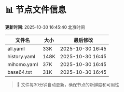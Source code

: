 # 📊 节点文件信息

**更新时间**: 2025-10-30 16:45:40 北京时间

| 文件名 | 大小 | 最后修改 |
|--------|------|----------|
| all.yaml | 33K | 2025-10-30 16:45 |
| history.yaml | 148K | 2025-10-30 16:45 |
| mihomo.yaml | 37K | 2025-10-30 16:45 |
| base64.txt | 31K | 2025-10-30 16:45 |

> 🔄 文件每30分钟自动更新，确保节点的新鲜度和可用性

